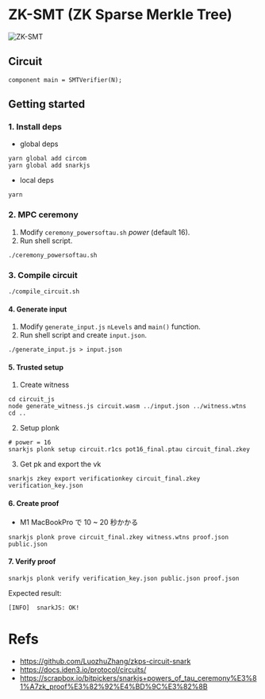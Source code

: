 # ZK-SMT (ZK Sparse Merkle Tree)

![ZK-SMT](https://user-images.githubusercontent.com/5776910/220498388-05c85e7e-5b9b-4a6b-850a-f8830e3b27f9.jpg)

## Circuit

```circom
component main = SMTVerifier(N);
```

## Getting started

### 1. Install deps

* global deps
```
yarn global add circom
yarn global add snarkjs
```

* local deps
```
yarn
```

### 2. MPC ceremony

1. Modify `ceremony_powersoftau.sh` _power_ (default 16).
2. Run shell script.

```
./ceremony_powersoftau.sh
```

### 3. Compile circuit

```
./compile_circuit.sh
```

#### 4. Generate input

1. Modify `generate_input.js` `nLevels` and `main()` function.
2. Run shell script and create `input.json`.

```
./generate_input.js > input.json
```

#### 5. Trusted setup

1. Create witness
```
cd circuit_js
node generate_witness.js circuit.wasm ../input.json ../witness.wtns
cd ..
```

2. Setup plonk
```
# power = 16
snarkjs plonk setup circuit.r1cs pot16_final.ptau circuit_final.zkey
```

3. Get pk and export the vk
```
snarkjs zkey export verificationkey circuit_final.zkey verification_key.json
```

#### 6. Create proof

* M1 MacBookPro で 10 ~ 20 秒かかる

```
snarkjs plonk prove circuit_final.zkey witness.wtns proof.json public.json
```

#### 7. Verify proof

```
snarkjs plonk verify verification_key.json public.json proof.json
```

Expected result:
```
[INFO]  snarkJS: OK!
```

# Refs

* https://github.com/LuozhuZhang/zkps-circuit-snark
* https://docs.iden3.io/protocol/circuits/
* https://scrapbox.io/bitpickers/snarkjs+powers_of_tau_ceremony%E3%81%A7zk_proof%E3%82%92%E4%BD%9C%E3%82%8B
